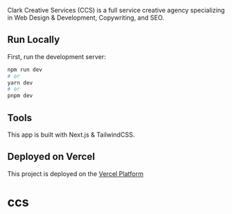 Clark Creative Services (CCS) is a full service creative agency specializing in Web Design & Development, Copywriting, and SEO.

## Run Locally

First, run the development server:

```bash
npm run dev
# or
yarn dev
# or
pnpm dev
```


## Tools

This app is built with Next.js & TailwindCSS.

## Deployed on Vercel

This project is deployed on the [Vercel Platform](https://vercel.com/new?utm_medium=default-template&filter=next.js&utm_source=create-next-app&utm_campaign=create-next-app-readme)

# ccs
